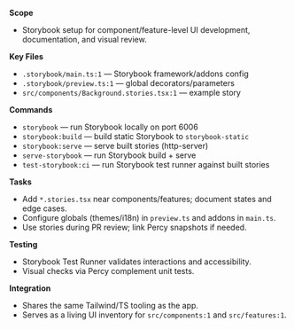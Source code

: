 **Scope**
- Storybook setup for component/feature-level UI development, documentation, and visual review.

**Key Files**
- `.storybook/main.ts:1` — Storybook framework/addons config
- `.storybook/preview.ts:1` — global decorators/parameters
- `src/components/Background.stories.tsx:1` — example story

**Commands**
- `storybook` — run Storybook locally on port 6006
- `storybook:build` — build static Storybook to `storybook-static`
- `storybook:serve` — serve built stories (http-server)
- `serve-storybook` — run Storybook build + serve
- `test-storybook:ci` — run Storybook test runner against built stories

**Tasks**
- Add `*.stories.tsx` near components/features; document states and edge cases.
- Configure globals (themes/i18n) in `preview.ts` and addons in `main.ts`.
- Use stories during PR review; link Percy snapshots if needed.

**Testing**
- Storybook Test Runner validates interactions and accessibility.
- Visual checks via Percy complement unit tests.

**Integration**
- Shares the same Tailwind/TS tooling as the app.
- Serves as a living UI inventory for `src/components:1` and `src/features:1`.

